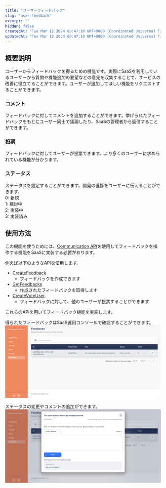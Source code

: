 ```yaml
---
title: "ユーザーフィードバック"
slug: "user-feedback"
excerpt: ""
hidden: false
createdAt: "Tue Mar 12 2024 00:47:10 GMT+0000 (Coordinated Universal Time)"
updatedAt: "Tue Mar 12 2024 00:47:10 GMT+0000 (Coordinated Universal Time)"
---
```


## 概要説明
ユーザーからフィードバックを得るための機能です。実際にSaaSを利用しているユーザーから質問や機能追加の要望などの意見を収集することで、サービスの改善に役立てることができます。ユーザーが追加してほしい機能をリクエストすることができます。

### コメント
フィードバックに対してコメントを追加することができます。挙げられたフィードバックをもとにユーザー同士で議論したり、SaaSの管理者から返信することができます。

### 投票
フィードバックに対してユーザーが投票できます。より多くのユーザーに求められている機能が分かります。

### ステータス
ステータスを設定することができます。開発の進捗をユーザーに伝えることができます。  
0: 新規  
1: 検討中  
2: 実装中  
3: 実装済み  

## 使用方法
この機能を使うためには、[Communication API](/docs/reference/communication-api)を使用してフィードバックを操作する機能をSaaSに実装する必要があります。

例えば以下のようなAPIを使用します。

* [CreateFeedback](/docs/reference/communication-api#tag/feedback/operation/CreateFeedback)
  * フィードバックを作成できます
* [GetFeedbacks](/docs/reference/communication-api#tag/feedback/operation/GetFeedbacks)
  * 作成されたフィードバックを取得します
* [CreateVoteUser](/docs/reference/communication-api#tag/feedback/operation/CreateVoteUser)
  * フィードバックに対して、他のユーザーが投票することができます

これらのAPIを用いてフィードバック機能を実装します。

得られたフィードバックはSaaS運用コンソールで確認することができます。
![feedback-list](/ja/img/saas-operation-console/user-feedback/feedback-list.png)

ステータスの変更やコメントの追加ができます。
![feedback-edit](/ja/img/saas-operation-console/user-feedback/feedback-edit.png)
